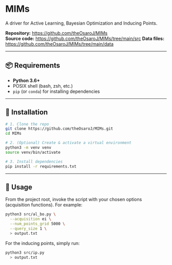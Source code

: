 # MIMs

A driver for Active Learning, Bayesian Optimization and Inducing Points.

**Repository:** https://github.com/theOsaroJ/MIMs  
**Source code:** https://github.com/theOsaroJ/MIMs/tree/main/src
**Data files:** https://github.com/theOsaroJ/MIMs/tree/main/data

---

## 📦 Requirements

- **Python 3.6+**  
- POSIX shell (bash, zsh, etc.)  
- `pip` (or `conda`) for installing dependencies  

---

## 🚀 Installation

```bash
# 1. Clone the repo
git clone https://github.com/theOsaroJ/MIMs.git
cd MIMs

# 2. (Optional) Create & activate a virtual environment
python3 -m venv venv
source venv/bin/activate

# 3. Install dependencies
pip install -r requirements.txt
```

---
## 📝 Usage

From the project root, invoke the script with your chosen options (acquisition functions). For example:
```bash
python3 src/al_bo.py \
  --acquisition ei \
  --num_points_grid 5000 \
  --query_size 1 \
  > output.txt
```

For the inducing points, simply run:
```bash
python3 src/ip.py 
  > output.txt
```
